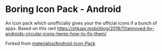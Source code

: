 # Boring Icon Pack - Android

An icon pack which unofficially gives your the official icons if a bunch of apps. Based on this rant https://shkspr.mobi/blog/2018/11/annoyed-by-androids-circular-icons-heres-how-to-fix-them/

Forked from [materialos/Android-Icon-Pack](https://github.com/materialos/Android-Icon-Pack)
